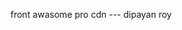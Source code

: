 front awasome pro cdn ---    dipayan roy
# <link href="https://kit-pro.fontawesome.com/releases/v5.15.1/css/pro.min.css" rel="stylesheet">
# <script src="https://kit.fontawesome.com/a076d05399.js"></script>
